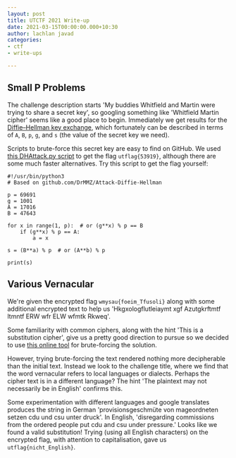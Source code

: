 ```yaml
---
layout: post
title: UTCTF 2021 Write-up
date: 2021-03-15T00:00:00.000+10:30
author: lachlan javad
categories:
- ctf
- write-ups

---
```

## Small P Problems

The challenge description starts 'My buddies Whitfield and Martin were trying to share a secret key', so googling something like 'Whitfield Martin cipher' seems like a good place to begin. Immediately we get results for the [Diffie–Hellman key exchange](https://en.wikipedia.org/wiki/Diffie%E2%80%93Hellman_key_exchange), which fortunately can be described in terms of `A`, `B`, `p`, `g`, and `s` (the value of the secret key we need).

Scripts to brute-force this secret key are easy to find on GitHub. We used [this DHAttack.py script](https://github.com/zhangpengpengpeng/Diffie-Hellman-Algorithm) to get the flag `utflag{53919}`, although there are some much faster alternatives. Try this script to get the flag yourself:

    #!/usr/bin/python3
    # Based on github.com/DrMMZ/Attack-Diffie-Hellman
    
    p = 69691
    g = 1001
    A = 17016
    B = 47643
    
    for x in range(1, p):  # or (g**x) % p == B
        if (g**x) % p == A:
            a = x
    
    s = (B**a) % p  # or (A**b) % p
    
    print(s)

## Various Vernacular

We're given the encrypted flag `wmysau{foeim_Tfusoli}` along with some additional encrypted text to help us 'Hkgxologflutleiaymt xgf Azutgkrftmtf ltmntf ERW wfr ELW wfmtk Rkweq'.

Some familiarity with common ciphers, along with the hint 'This is a substitution cipher', give us a pretty good direction to pursue so we decided to use [this online tool](https://www.boxentriq.com/code-breaking/cryptogram "Substitution Cipher Solver Tool") for brute-forcing the solution.

However, trying brute-forcing the text rendered nothing more decipherable than the initial text. Instead we look to the challenge title, where we find that the word vernacular refers to local languages or dialects. Perhaps the cipher text is in a different language? The hint 'The plaintext may not necessarily be in English' confirms this.

Some experimentation with different languages and google translates produces the string in German 'provisionsgeschmüte von mageordneten setzen cdu und csu unter druck'. In English, 'disregarding commissions from the ordered people put cdu and csu under pressure.' Looks like we found a valid substitution! Trying (using all English characters) on the encrypted flag, with attention to capitalisation, gave us `utflag{nicht_English}`.